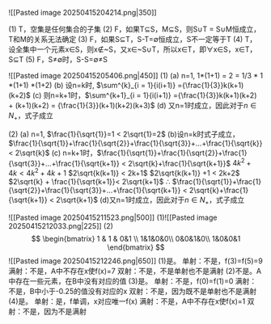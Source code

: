 ![[Pasted image 20250415204214.png|350]]

(1) T，空集是任何集合的子集
(2) F，如果T⊆S，M⊆S，则S∪T = S∪M恒成立，T和M的关系无法确定
(3) F，如果S⊆T，S-T=∅恒成立，S不一定等于T
(4) T，设全集中一个元素x∈S，则x∉~S，又x∈~S∪T，所以x∈T，即∀x∈S，x∈T，S⊆T
(5) F，S≠∅时，S-S=∅≠S


![[Pasted image 20250415205406.png|450]]
(1) 
	(a) n=1, 1\*(1+1) = 2 = 1/3 \* 1 \*(1+1) \*(1+2)
	(b) 设n=k时, $\sum^{k}_{i = 1}{i(i+1)} ={\frac{1}{3}}k(k+1)(k+2)$
	(c) 则n=k+1时，$\sum^{k+1}_{i = 1}{i(i+1)} ={\frac{1}{3}}k(k+1)(k+2) + (k+1)(k+2) = {\frac{1}{3}}(k+1)(k+2)(k+3)$
	(d) 又n=1时成立，因此对于$n∈N_+$，式子成立

(2)
	(a) n=1, $\frac{1}{\sqrt{1}}=1 < 2\sqrt{1}=2$
	(b)设n=k时式子成立，$\frac{1}{\sqrt{1}}+\frac{1}{\sqrt{2}}+\frac{1}{\sqrt{3}}+...+\frac{1}{\sqrt{k}} < 2\sqrt{k}$
	(c) n=k+1时，$\frac{1}{\sqrt{1}}+\frac{1}{\sqrt{2}}+\frac{1}{\sqrt{3}}+...+\frac{1}{\sqrt{k+1}} < 2\sqrt{k}+\frac{1}{\sqrt{k+1}}$
			$4k^2+4k < 4k^2+4k+1$
			$2\sqrt{k(k+1)} < 2k+1$
			$2\sqrt{k(k+1)} +1 < 2k+2$
			$2\sqrt{k} + \frac{1}{\sqrt{k+1}}< 2\sqrt{k+1}$
			∴ $\frac{1}{\sqrt{1}}+\frac{1}{\sqrt{2}}+\frac{1}{\sqrt{3}}+...+\frac{1}{\sqrt{k+1}} < 2\sqrt{k}+\frac{1}{\sqrt{k+1}} < 2\sqrt{k+1}$ 
	(d)又n=1时成立，因此对于$n∈N_+$，式子成立

![[Pasted image 20250415211523.png|500]]
(1)![[Pasted image 20250415212033.png|225]]
(2)
$$
\begin{bmatrix}
1 & 1 & 0&1 \\
1&1&0&0\\
0&0&1&0\\
1&0&0&1
\end{bmatrix}
$$
![[Pasted image 20250415212246.png|650]]
(1)是。
	单射：不是，f(3)=f(5)=9
	满射：不是，A中不存在x使f(x)=7
	双射：不是，不是单射也不是满射
(2)不是。A中存在一些元素，在B中没有对应的值
(3)是。
	单射：不是，f(0)=f(1)=0
	满射：不是，B中小于-0.25的值没有对应的x
	双射：不是，因为既不是单射也不是满射
(4)是。
	单射：是，f单调，x对应唯一f(x)
	满射：不是，A中不存在x使f(x)=1
	双射：不是，因为不是满射
